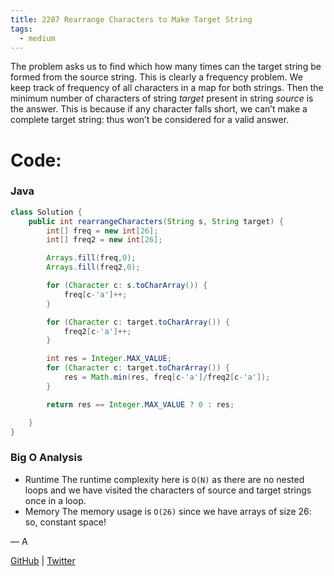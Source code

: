 ```yaml
---
title: 2287 Rearrange Characters to Make Target String
tags:
  - medium
---
```


The problem asks us to find which how many times can the target string be formed from the source string. This is clearly a frequency problem. We keep track of frequency of all characters in a map for both strings. Then the minimum number of characters of string $target$ present in string $source$ is the answer. This is because if any character falls short, we can’t make a complete target string: thus won’t be considered for a valid answer.

# Code:

### Java

```java
class Solution {
    public int rearrangeCharacters(String s, String target) {
        int[] freq = new int[26];
        int[] freq2 = new int[26];

        Arrays.fill(freq,0);
        Arrays.fill(freq2,0);

        for (Character c: s.toCharArray()) {
            freq[c-'a']++;
        }

        for (Character c: target.toCharArray()) {
            freq2[c-'a']++;
        }

        int res = Integer.MAX_VALUE;
        for (Character c: target.toCharArray()) {
            res = Math.min(res, freq[c-'a']/freq2[c-'a']);
        }

        return res == Integer.MAX_VALUE ? 0 : res;

    }
}
```

### Big O Analysis

- Runtime
  The runtime complexity here is `O(N)` as there are no nested loops and we have visited the characters of source and target strings once in a loop.
- Memory
  The memory usage is `O(26)` since we have arrays of size 26: so, constant space!

— A

[GitHub](https://github.com/athkdev) | [Twitter](https://twitter.com/athkdev)
